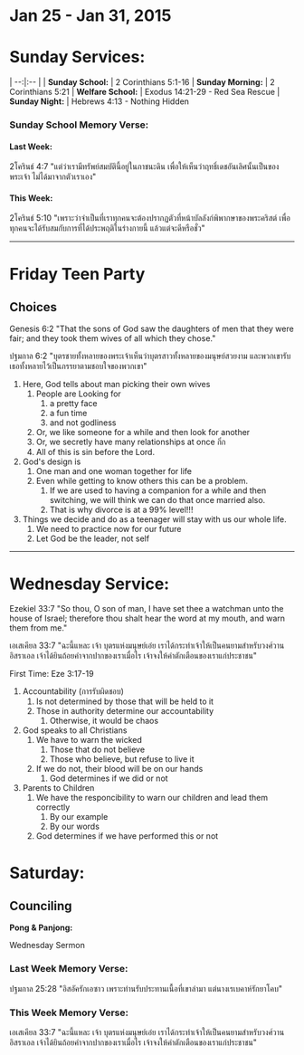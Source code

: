 # Jan 25 - Jan 31, 2015
# Sunday Services:

| --:|:-- |
| **Sunday School:**  | 2 Corinthians 5:1-16
| **Sunday Morning:** | 2 Corinthians 5:21 
| **Welfare School:** | Exodus 14:21-29 - Red Sea Rescue
| **Sunday Night:**   | Hebrews 4:13 - Nothing Hidden

### Sunday School Memory Verse:
#### Last Week: 
2โครินธ์ 4:7 "แต่ว่าเรามีทรัพย์สมบัตินี้อยู่ในภาชนะดิน เพื่อให้เห็นว่าฤทธิ์เดชอันเลิศนั้นเป็นของพระเจ้า ไม่ได้มาจากตัวเราเอง"

#### This Week:
2โครินธ์ 5:10 "เพราะว่าจำเป็นที่เราทุกคนจะต้องปรากฏตัวที่หน้าบัลลังก์พิพากษาของพระคริสต์ เพื่อทุกคนจะได้รับสมกับการที่ได้ประพฤติในร่างกายนี้ แล้วแต่จะดีหรือชั่ว"

---

# Friday Teen Party
## Choices

Genesis 6:2 "That the sons of God saw the daughters of men that they were fair; and they took them wives of all which they chose."

ปฐมกาล 6:2 "บุตรชายทั้งหลายของพระเจ้าเห็นว่าบุตรสาวทั้งหลายของมนุษย์สวยงาม และพวกเขารับเธอทั้งหลายไว้เป็นภรรยาตามชอบใจของพวกเขา"

1. Here, God tells about man picking their own wives
	1. People are Looking for
		1. a pretty face 
		2. a fun time
		3. and not godliness
	2. Or, we like someone for a while and then look for another
	3. Or, we secretly have many relationships at once กิ๋ก
	4. All of this is sin before the Lord.
2. God's design is
	1. One man and one woman together for life
	2. Even while getting to know others this can be a problem.
		1. If we are used to having a companion for a while and then switching, we will think we can do that once married also.
		2. That is why divorce is at a 99% level!!!
3. Things we decide and do as a teenager will stay with us our whole life.
	1. We need to practice now for our future
	2. Let God be the leader, not self

---

# Wednesday Service:
Ezekiel 33:7 "So thou, O son of man, I have set thee a watchman unto the house of Israel; therefore thou shalt hear the word at my mouth, and warn them from me."

เอเสเคียล 33:7 "ฉะนี้แหละ เจ้า บุตรแห่งมนุษย์เอ๋ย เราได้กระทำเจ้าให้เป็นคนยามสำหรับวงศ์วานอิสราเอล เจ้าได้ยินถ้อยคำจากปากของเราเมื่อไร เจ้าจงให้คำตักเตือนของเราแก่ประชาชน"

First Time: Eze 3:17-19

1. Accountability (การรับผิดชอบ)
	1. Is not determined by those that will be held to it
	2. Those in authority determine our accountability
		1. Otherwise, it would be chaos
2. God speaks to all Christians
	1. We have to warn the wicked
		1. Those that do not believe
		2. Those who believe, but refuse to live it
	2. If we do not, their blood will be on our hands
		1. God determines if we did or not
3. Parents to Children
	1. We have the responcibility to warn our children and lead them correctly
		1. By our example
		2. By our words
	2. God determines if we have performed this or not

# Saturday:

## Counciling

**Pong & Panjong:**

Wednesday Sermon

### Last Week Memory Verse:
ปฐมกาล 25:28 "อิสอัครักเอซาว เพราะท่านรับประทานเนื้อที่เขาล่ามา แต่นางเรเบคาห์รักยาโคบ"

### This Week Memory Verse:
เอเสเคียล 33:7 "ฉะนี้แหละ เจ้า บุตรแห่งมนุษย์เอ๋ย เราได้กระทำเจ้าให้เป็นคนยามสำหรับวงศ์วานอิสราเอล เจ้าได้ยินถ้อยคำจากปากของเราเมื่อไร เจ้าจงให้คำตักเตือนของเราแก่ประชาชน"